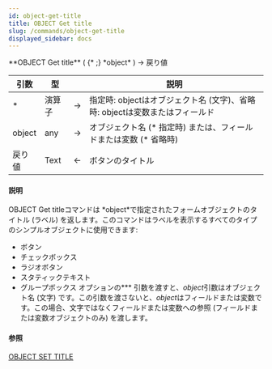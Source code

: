 ```yaml
---
id: object-get-title
title: OBJECT Get title
slug: /commands/object-get-title
displayed_sidebar: docs
---
```


<!--REF #_command_.OBJECT Get title.Syntax-->**OBJECT Get title** ( {* ;} *object* ) -> 戻り値<!-- END REF-->
<!--REF #_command_.OBJECT Get title.Params-->
| 引数 | 型 |  | 説明 |
| --- | --- | --- | --- |
| * | 演算子 | &rarr; | 指定時: objectはオブジェクト名 (文字)、省略時: objectは変数またはフィールド |
| object | any | &rarr; | オブジェクト名 (* 指定時) または、フィールドまたは変数 (* 省略時) |
| 戻り値 | Text | &larr; | ボタンのタイトル |

<!-- END REF-->

#### 説明 

<!--REF #_command_.OBJECT Get title.Summary-->OBJECT Get titleコマンドは *object*で指定されたフォームオブジェクトのタイトル (ラベル) を返します。<!-- END REF-->このコマンドはラベルを表示するすべてのタイプのシンプルオブジェクトに使用できます:

* ボタン
* チェックボックス
* ラジオボタン
* スタティックテキスト
* グループボックス
オプションの*\** 引数を渡すと、*object*引数はオブジェクト名 (文字) です。この引数を渡さないと、*object*はフィールドまたは変数です。この場合、文字ではなくフィールドまたは変数への参照 (フィールドまたは変数オブジェクトのみ) を渡します。 

#### 参照 

[OBJECT SET TITLE](object-set-title.md)  